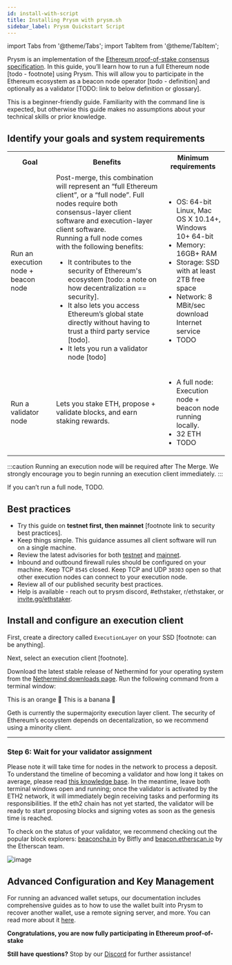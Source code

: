 ```yaml
---
id: install-with-script
title: Installing Prysm with prysm.sh
sidebar_label: Prysm Quickstart Script
---
```


import Tabs from '@theme/Tabs';
import TabItem from '@theme/TabItem';

Prysm is an implementation of the [Ethereum proof-of-stake consensus specification](https://github.com/ethereum/consensus-specs). In this guide, you’ll learn how to run a full Ethereum node [todo - footnote] using Prysm. This will allow you to participate in the Ethereum ecosystem as a beacon node operator [todo - definition] and optionally as a validator [TODO: link to below definition or glossary].

This is a beginner-friendly guide. Familiarity with the command line is expected, but otherwise this guide makes no assumptions about your technical skills or prior knowledge.

## Identify your goals and system requirements

<table>
    <tr>
        <th>Goal</th>
        <th>Benefits</th>
        <th>Minimum requirements</th>
    </tr>
    <tr>
      <td>Run an execution node + beacon node</td>
      <td>
      Post-merge, this combination will represent an “full Ethereum client”, or a “full node”. Full nodes require both consensus-layer client software and execution-layer client software. <br />
      Running a full node comes with the following benefits:
      <ul> 
        <li>It contributes to the security of Ethereum's ecosystem [todo: a note on how decentralization == security].</li>    
        <li>It also lets you access Ethereum’s global state directly without having to trust a third party service [todo].</li> 
        <li>It lets you run a validator node [todo]</li> 
      </ul> 
      </td>
      <td>
        <ul> 
          <li>OS: 64-bit Linux, Mac OS X 10.14+, Windows 10+ 64-bit</li>    
          <li>Memory: 16GB+ RAM</li> 
          <li>Storage: SSD with at least 2TB free space</li> 
          <li>Network: 8 MBit/sec download Internet service</li> 
          <li>TODO</li> 
        </ul> 
      </td>
    </tr>
    <tr>
        <td>Run a validator node</td>
        <td>
        Lets you stake ETH, propose + validate blocks, and earn staking rewards.
        </td>
        <td>
          <ul> 
            <li>A full node: Execution node + beacon node running locally.</li>    
            <li>32 ETH</li> 
            <li>TODO</li> 
          </ul> 
        </td>
    </tr>
</table>

:::caution
Running an execution node will be required after The Merge. We strongly encourage you to begin running an execution client immediately.
:::

If you can’t run a full node, TODO.

## Best practices

- Try this guide on **testnet first, then mainnet** [footnote link to security best practices].
- Keep things simple. This guidance assumes all client software will run on a single machine.
- Review the latest advisories for both [testnet](https://prater.launchpad.ethereum.org/en/overview) and [mainnet](https://launchpad.ethereum.org/en/).
- Inbound and outbound firewall rules should be configured on your machine. Keep TCP `8545` closed. Keep TCP and UDP `30303` open so that other execution nodes can connect to your execution node.
- Review all of our published security best practices.
- Help is available - reach out to prysm discord, #ethstaker, r/ethstaker, or [invite.gg/ethstaker](http://invite.gg/ethstaker).

## Install and configure an execution client

First, create a directory called `ExecutionLayer` on your SSD [footnote: can be anything].

Next, select an execution client [footnote].

<Tabs groupId="execution-clients">
  <TabItem value="Nethermind" label="Nethermind" default>
    <p>
    Download the latest stable release of Nethermind for your operating system from the <a href='https://downloads.nethermind.io/'>Nethermind downloads page</a>. Run the following command from a terminal window:
    </p>
  </TabItem>
  <TabItem value="Besu" label="Besu">
    This is an orange 🍊
  </TabItem>
  <TabItem value="Geth" label="Geth">
    This is a banana 🍌
  </TabItem>
</Tabs>

<!--<Tabs groupId="networks">
      <TabItem value="Mainnet" label="Mainnet" default>
        <p>todo</p>
      </TabItem>
      <TabItem value="Testnet" label="Testnet">
        <p>todo</p>
      </TabItem>
    </Tabs>-->

<!--<Tabs groupId="execution-clients">
  <TabItem value="Nethermind" label="Nethermind" default>
    <p>
    Download the latest stable release of Nethermind for your operating system from the <a href='https://downloads.nethermind.io/'>Nethermind downloads page</a>. Run the following command from a terminal window:
    </p>
    <Tabs groupId="networks">
      <TabItem value="Mainnet" label="Mainnet" default>
        <p>todo</p>
      </TabItem>
      <TabItem value="Testnet" label="Testnet">
        <p>todo</p>
      </TabItem>
    </Tabs>
  </TabItem>
  <TabItem value="Besu" label="Besu">
    This is an orange 🍊
  </TabItem>
  <TabItem value="Geth" label="Geth">
    This is a banana 🍌
  </TabItem>
</Tabs>-->

Geth is currently the supermajority execution layer client. The security of Ethereum’s ecosystem depends on decentalization, so we recommend using a minority client.

---

### Step 6: Wait for your validator assignment

Please note it will take time for nodes in the network to process a deposit. To understand the timeline of becoming a validator and how long it takes on average, please read [this knowledge base](https://kb.beaconcha.in/ethereum-2.0-depositing). In the meantime, leave both terminal windows open and running; once the validator is activated by the ETH2 network, it will immediately begin receiving tasks and performing its responsibilities. If the eth2 chain has not yet started, the validator will be ready to start proposing blocks and signing votes as soon as the genesis time is reached.

To check on the status of your validator, we recommend checking out the popular block explorers: [beaconcha.in](https://beaconcha.in) by Bitfly and [beacon.etherscan.io](https://beacon.etherscan.io) by the Etherscan team.

![image](https://i.imgur.com/CDNc6Ft.png)

## Advanced Configuration and Key Management

For running an advanced wallet setups, our documentation includes comprehensive guides as to how to use the wallet built into Prysm to recover another wallet, use a remote signing server, and more. You can read more about it [here](https://docs.prylabs.network/docs/wallet/introduction).

**Congratulations, you are now fully participating in Ethereum proof-of-stake**

**Still have questions?** Stop by our [Discord](https://discord.gg/prysmaticlabs) for further assistance!
